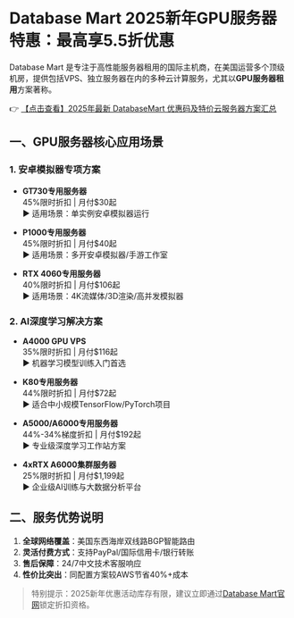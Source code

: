 # Database Mart 2025新年GPU服务器特惠：最高享5.5折优惠

Database Mart 是专注于高性能服务器租用的国际主机商，在美国运营多个顶级机房，提供包括VPS、独立服务器在内的多种云计算服务，尤其以**GPU服务器租用**方案著称。

👉 [【点击查看】2025年最新 DatabaseMart 优惠码及特价云服务器方案汇总](https://bit.ly/DatabaseMart)

## 一、GPU服务器核心应用场景

### 1. 安卓模拟器专项方案
- **GT730专用服务器**  
  45%限时折扣 | 月付$30起  
  ▶ 适用场景：单实例安卓模拟器运行

- **P1000专用服务器**  
  45%限时折扣 | 月付$40起  
  ▶ 适用场景：多开安卓模拟器/手游工作室

- **RTX 4060专用服务器**  
  40%限时折扣 | 月付$106起  
  ▶ 适用场景：4K流媒体/3D渲染/高并发模拟器

### 2. AI深度学习解决方案
- **A4000 GPU VPS**  
  35%限时折扣 | 月付$116起  
  ▶ 机器学习模型训练入门首选

- **K80专用服务器**  
  44%限时折扣 | 月付$72起  
  ▶ 适合中小规模TensorFlow/PyTorch项目

- **A5000/A6000专用服务器**  
  44%-34%梯度折扣 | 月付$192起  
  ▶ 专业级深度学习工作站方案

- **4xRTX A6000集群服务器**  
  25%限时折扣 | 月付$1,199起  
  ▶ 企业级AI训练与大数据分析平台

## 二、服务优势说明
1. **全球网络覆盖**：美国东西海岸双线路BGP智能路由
2. **灵活付费方式**：支持PayPal/国际信用卡/银行转账
3. **售后保障**：24/7中文技术客服响应
4. **性价比突出**：同配置方案较AWS节省40%+成本

> 特别提示：2025新年优惠活动库存有限，建议立即通过[Database Mart官网](https://bit.ly/DatabaseMart)锁定折扣资格。